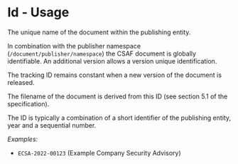 # Id - Usage

The unique name of the document within the publishing entity.

In combination with the publisher namespace (`/document/publisher/namespace`) the CSAF document is globally identifiable.
An additional version allows a version unique identification.

The tracking ID remains constant when a new version of the document is released.

The filename of the document is derived from this ID (see section 5.1 of the specification).

The ID is typically a combination of a short identifier of the publishing entity, year and a sequential number.

*Examples:*

* `ECSA-2022-00123` (Example Company Security Advisory)
